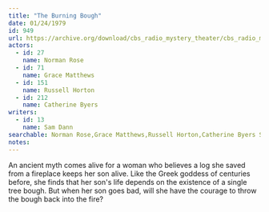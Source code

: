 ```yaml
---
title: "The Burning Bough"
date: 01/24/1979
id: 949
url: https://archive.org/download/cbs_radio_mystery_theater/cbs_radio_mystery_theater-0901-0950.zip/cbs_radio_mystery_theater-0901-0950%2Fcbsrmt_0949_the_burning_bough.mp3
actors:  
  - id: 27
    name: Norman Rose  
  - id: 71
    name: Grace Matthews  
  - id: 151
    name: Russell Horton  
  - id: 212
    name: Catherine Byers
writers:  
  - id: 13
    name: Sam Dann
searchable: Norman Rose,Grace Matthews,Russell Horton,Catherine Byers Sam Dann
notes:  
---
```

An ancient myth comes alive for a woman who believes a log she saved from a fireplace keeps her son alive. Like the Greek goddess of centuries before, she finds that her son's life depends on the existence of a single tree bough. But when her son goes bad, will she have the courage to throw the bough back into the fire?